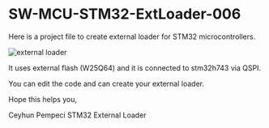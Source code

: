 # SW-MCU-STM32-ExtLoader-006


Here is a project file to create external loader for STM32 microcontrollers.


![external loader](https://github.com/user-attachments/assets/bf0c62a3-2ae2-4d12-9457-17f7064fff2c)


It uses external flash (W25Q64) and it is connected to stm32h743 via QSPI.


You can edit the code and can create your external loader.

Hope this helps you,

Ceyhun Pempeci STM32 External Loader
